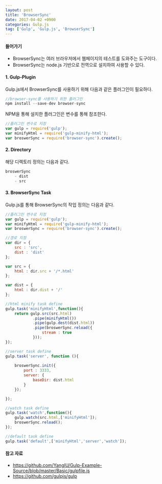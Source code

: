 ```yaml
---
layout: post
title: 'BrowserSync'
date: 2017-04-02 +0900
categories: Gulp.js
tag: ['Gulp', 'Gulp.js', 'BrowserSync']
---
```


#### 들어가기

- BrowserSync는 여러 브라우저에서 웹페이지의 테스트를 도와주는 도구이다.
- BrowserSync는 node.js 기반으로 전역으로 설치하여 사용할 수 있다.
	
#### 1. Gulp-Plugin

Gulp.js에서 BrowserSync를 사용하기 위해 다음과 같은 플러그인이 필요하다.

```javascript
//browser-sync를 사용하기 위한 플러그인
npm install --save-dev browser-sync
```

NPM을 통해 설치한 플러그인은 변수를 통해 참조한다.

```javascript
//플러그인 변수로 지정
var gulp = require('gulp');
var minifyHtml = require('gulp-minify-html');
var broswerSync = require('browser-sync').create();
```

#### 2. Directory

해당 디렉토리 정의는 다음과 같다.

```javascript
broswerSync
	- dist
	- src
```

#### 3. BrowserSync Task

Gulp.js를 통해 BrowserSync의 작업 정의는 다음과 같다.

```javascript
//플러그인 변수로 지정
var gulp = require('gulp');
var minifyHtml = require('gulp-minify-html');
var broswerSync = require('browser-sync').create();

//경로 지정
var dir = {
	src : 'src',
	dist : 'dist'
};

var src = {
	html : dir.src + '/*.html'
};

var dist = {
	html : dir.dist + '/'
};

//html minify task define
gulp.task('minifyHtml',function(){
	return gulp.src(src.html)
			.pipe(minifyHtml())
			.pipe(gulp.dest(dist.html))
			.pipe(broswerSync.reload({
				stream : true
			}));
});

//server task define
gulp.task('server', function (){ 
	
	broswerSync.init({ 
		port : 3333, 
		server: { 
			baseDir: dist.html
		}
	});

}); 

//watch task define
gulp.task('watch',function(){
	gulp.watch(src.html,['minifyHtml']);
	broswerSync.reload();
});

//default task define
gulp.task('default',['minifyHtml','server','watch']);
```

#### 참고 자료

- <https://github.com/YangIU/Gulp-Example-Source/blob/master/Basic/gulpfile.js>
- <https://github.com/gulpjs/gulp>